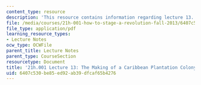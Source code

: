 ```yaml
---
content_type: resource
description: 'This resource contains information regarding lecture 13. '
file: /media/courses/21h-001-how-to-stage-a-revolution-fall-2013/6407c530be85ed92ab39dfcaf65b4276_MIT21H_001F13_lec_13.pdf
file_type: application/pdf
learning_resource_types:
- Lecture Notes
ocw_type: OCWFile
parent_title: Lecture Notes
parent_type: CourseSection
resourcetype: Document
title: '21h.001 Lecture 13: The Making of a Caribbean Plantation Colony'
uid: 6407c530-be85-ed92-ab39-dfcaf65b4276
---
```


